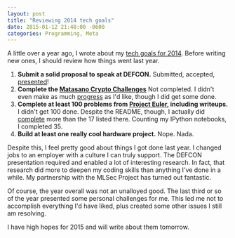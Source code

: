 ```yaml
---
layout: post
title: "Reviewing 2014 tech goals"
date: 2015-01-12 21:48:00 -0600
categories: Programming, Meta
---
```


A little over a year ago, I wrote about my [tech goals for 2014](/2013/12/29/2014-tech-goals/). Before writing new ones, I should review how things went last year.

1. **Submit a solid proposal to speak at DEFCON.** Submitted, accepted, [presented](https://www.youtube.com/watch?v=uMJSOYA9xoM)!
1. **Complete the [Matasano Crypto Challenges](http://cryptopals.com/)** Not completed. I didn't even make as much [progress](https://github.com/technoskald/cryptopals) as I'd like, though I did get some done.
1. **Complete at least 100 problems from [Project Euler](http://projecteuler.net), including writeups.** I didn't get 100 done. Despite the README, though, I actually did [complete](https://github.com/technoskald/projecteuler) more than the 17 listed there. Counting my IPython notebooks, I completed 35.
1. **Build at least one really cool hardware project.** Nope. Nada.

Despite this, I feel pretty good about things I got done last year. I changed jobs to an employer with a culture I can truly support. The DEFCON presentation required and enabled a lot of interesting research. In fact, that research did more to deepen my coding skills than anything I've done in a while. My partnership with the MLSec Project has turned out fantastic.

Of course, the year overall was not an unalloyed good. The last third or so of the year presented some personal challenges for me. This led me not to accomplish everything I'd have liked, plus created some other issues I still am resolving.

I have high hopes for 2015 and will write about them tomorrow.
